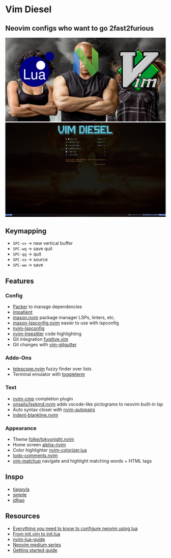 # Vim Diesel

## Neovim configs who want to go 2fast2furious

<img src="./images/hero.png" />

<img src="./images/vimdiesel.png" />

## Keymapping

- `SPC-vv` -> new vertical buffer
- `SPC-wq` -> save quit
- `SPC-qq` -> quit
- `SPC-so` -> source
- `SPC-ww` -> save

## Features

### Config

- [Packer](https://github.com/wbthomason/packer.nvim) to manage dependencies
- [impatient](https://github.com/lewis6991/impatient.nvim)
- [mason.nvim](https://github.com/williamboman/mason.nvim) package manager LSPs, linters, etc.
- [mason-lspconfig.nvim](https://github.com/williamboman/mason-lspconfig.nvim) easier to use with lspconfig
- [nvim-lspconfig](https://github.com/neovim/nvim-lspconfig)
- [nvim-treesitter](https://github.com/nvim-treesitter/nvim-treesitter) code highlighting
- Git integration [fugitive.vim](https://github.com/tpope/vim-fugitive)
- Git changes with [vim-gitgutter](https://github.com/airblade/vim-gitgutter)

### Addo-Ons

- [telescope.nvim](https://github.com/nvim-telescope/telescope.nvim) fuzzy finder over lists
- Terminal emulator with [toggleterm](https://github.com/akinsho/toggleterm.nvim)

### Text

- [nvim-cmp](https://github.com/hrsh7th/nvim-cmp) completion plugin
- [onsails/lspkind.nvim](https://github.com/onsails/lspkind.nvim) adds vscode-like pictograms to neovim built-in lsp
- Auto syntax closer with [nvim-autopairs](https://github.com/windwp/nvim-autopairs)
- [indent-blankline.nvim](https://github.com/lukas-reineke/indent-blankline.nvim)

### Appearance

- Theme [folke/tokyonight.nvim](https://github.com/folke/tokyonight.nvim)
- Home screen [alpha-nvim](https://github.com/goolord/alpha-nvim)
- Color highlighter [nvim-colorizer.lua](https://github.com/norcalli/nvim-colorizer.lua)
- [todo-comments.nvim](https://github.com/folke/todo-comments.nvim)
- [vim-matchup](https://github.com/andymass/vim-matchup) navigate and highlight matching words + HTML tags

## Inspo

- [tiagovla](https://github.com/tiagovla/.dotfiles/tree/master/neovim/.config/nvim)
- [simple](https://github.com/brainfucksec/neovim-lua)
- [jdhao](https://github.com/jdhao/nvim-config)

## Resources

- [Everything you need to know to configure neovim using lua](https://vonheikemen.github.io/devlog/tools/configuring-neovim-using-lua/)
- [From init.vim to init.lua](https://teukka.tech/luanvim.html)
- [nvim-lua-guide](https://github.com/nanotee/nvim-lua-guide)
- [Neovim medium series](https://alpha2phi.medium.com/learn-neovim-the-practical-way-8818fcf4830f#545a)
- [Getting started guide](https://bryankegley.me/posts/nvim-getting-started/)
